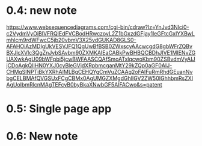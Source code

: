 # 0.4: new note

https://www.websequencediagrams.com/cgi-bin/cdraw?lz=YnJvd3Nlci0-c2VydmVyOiBIVFRQIEdFVCBodHRwczovL2Z1bGxzdGFjay1leGFtcGxlYXBwLmhlcm9rdWFwcC5jb20vbmV3X25vdGUKAD8GLS0-AFAHOiAzMDIgUkVESVJFQ1QgUwBfBSB0ZWxscyAAcwcgdG8gbWFrZQBvBXJlcXVlc3QgZnJvbSAvbm90ZXMKAIEaCABkPwBHBQCBDhJIVE1MIENvZGUAXwkAgU09bWFpbi5jcwBWFAASCQAfSmoATxlqcwoKbm90ZSBvdmVyAIJjCDoAgkQIIHN0YXJ0cyBleGVjdXRpbmcganMtY29kZQp0aGF0AIJ-CHMgSlNPTiBkYXRhAIMLBgCEHQYgCmVuZCAAg2oFAIFuRmRhdGEuanNvbgCELBMAfQVGSUxFCgCBMx0AgUMGZXMgdGhlIGV2ZW50IGhhbmRsZXIAgUoIbmRlcnMAgTEFcyB0byBkaXNwbGF5AIFACwo&s=patent

# 0.5: Single page app

# 0.6: New note
